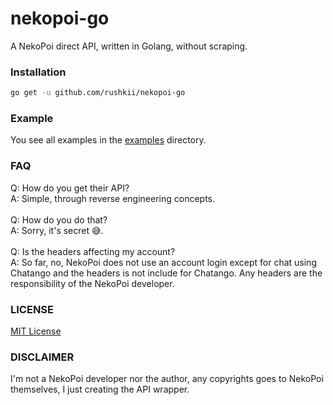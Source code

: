 # nekopoi-go
A NekoPoi direct API, written in Golang, without scraping.

### Installation
```sh
go get -u github.com/rushkii/nekopoi-go
```

### Example
You see all examples in the [examples](./examples/) directory.

### FAQ
Q: How do you get their API?<br>
A: Simple, through reverse engineering concepts.<br><br>
Q: How do you do that?<br>
A: Sorry, it's secret 😅.<br><br>
Q: Is the headers affecting my account?<br>
A: So far, no, NekoPoi does not use an account login except for chat using Chatango and the headers is not include for Chatango. Any headers are the responsibility of the NekoPoi developer.

### LICENSE
[MIT License](LICENSE)

### DISCLAIMER
I'm not a NekoPoi developer nor the author, any copyrights goes to NekoPoi themselves, I just creating the API wrapper.
